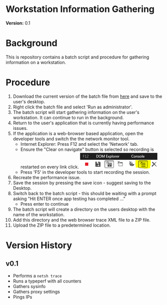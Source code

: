 # Workstation Information Gathering

 **Version:** 0.1

# Background

This is repository contains a batch script and procedure for gathering information on a workstation.

# Procedure

1. Download the current version of the batch file from [here](https://raw.githubusercontent.com/gregfoletta/WinWorkstationInfo/master/gather_info.bat) and save to the user's desktop.
1. Right click the batch file and select 'Run as administrator'.
1. The batch script will start gathering information on the user's workstation. It can continue to run in the background.
1. Return to the user's application that is currently having performance issues.
1. If the application is a web-browser based application, open the developer tools and switch the the network monitor tool.
    - Internet Explorer: Press F12 and select the 'Network' tab.
    - Ensure the "Clear on navigate" button is selected so recording is restarted on every link click. ![Clear Navigate](images/clear_on_naviagte.gif)
    - Press 'F5' in the developer tools to start recording the session.
1. Recreate the performance issue.
1. Save the session by pressing the save icon - suggest saving to the Desktop.
1. Switch back to the batch script - this should be waiting with a prompt asking "Hit ENTER once app testing has completed ..."
    - Press enter to continue
1. The batch script will create a directory on the users desktop with the name of the workstation.
1. Add this directory and the web browser trace XML file to a ZIP file.
1. Upload the ZIP file to a predetermined location.

# Version History

## v0.1

- Performs a `netsh trace`
- Runs a typeperf with all counters
- Gathers sysinfo
- Gathers proxy settings
- Pings IPs




